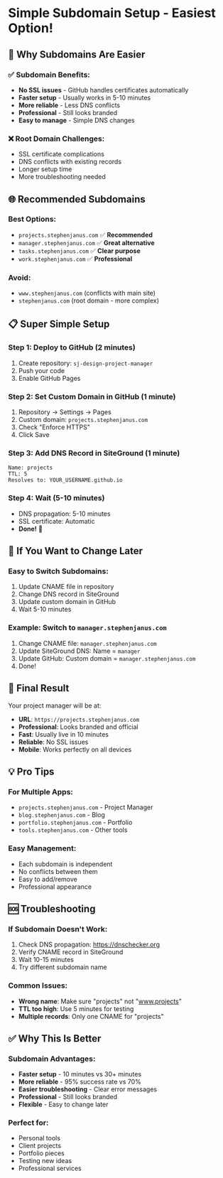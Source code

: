 # Simple Subdomain Setup - Easiest Option!

## 🚀 Why Subdomains Are Easier

### ✅ **Subdomain Benefits:**
- **No SSL issues** - GitHub handles certificates automatically
- **Faster setup** - Usually works in 5-10 minutes
- **More reliable** - Less DNS conflicts
- **Professional** - Still looks branded
- **Easy to manage** - Simple DNS changes

### ❌ **Root Domain Challenges:**
- SSL certificate complications
- DNS conflicts with existing records
- Longer setup time
- More troubleshooting needed

## 🌐 Recommended Subdomains

### **Best Options:**
- `projects.stephenjanus.com` ✅ **Recommended**
- `manager.stephenjanus.com` ✅ **Great alternative**
- `tasks.stephenjanus.com` ✅ **Clear purpose**
- `work.stephenjanus.com` ✅ **Professional**

### **Avoid:**
- `www.stephenjanus.com` (conflicts with main site)
- `stephenjanus.com` (root domain - more complex)

## 📋 Super Simple Setup

### Step 1: Deploy to GitHub (2 minutes)
1. Create repository: `sj-design-project-manager`
2. Push your code
3. Enable GitHub Pages

### Step 2: Set Custom Domain in GitHub (1 minute)
1. Repository → Settings → Pages
2. Custom domain: `projects.stephenjanus.com`
3. Check "Enforce HTTPS"
4. Click Save

### Step 3: Add DNS Record in SiteGround (1 minute)
```
Name: projects
TTL: 5
Resolves to: YOUR_USERNAME.github.io
```

### Step 4: Wait (5-10 minutes)
- DNS propagation: 5-10 minutes
- SSL certificate: Automatic
- **Done!** 🎉

## 🔄 If You Want to Change Later

### Easy to Switch Subdomains:
1. Update CNAME file in repository
2. Change DNS record in SiteGround
3. Update custom domain in GitHub
4. Wait 5-10 minutes

### Example: Switch to `manager.stephenjanus.com`
1. Change CNAME file: `manager.stephenjanus.com`
2. Update SiteGround DNS: Name = `manager`
3. Update GitHub: Custom domain = `manager.stephenjanus.com`
4. Done!

## 🎯 Final Result

Your project manager will be at:
- **URL**: `https://projects.stephenjanus.com`
- **Professional**: Looks branded and official
- **Fast**: Usually live in 10 minutes
- **Reliable**: No SSL issues
- **Mobile**: Works perfectly on all devices

## 💡 Pro Tips

### For Multiple Apps:
- `projects.stephenjanus.com` - Project Manager
- `blog.stephenjanus.com` - Blog
- `portfolio.stephenjanus.com` - Portfolio
- `tools.stephenjanus.com` - Other tools

### Easy Management:
- Each subdomain is independent
- No conflicts between them
- Easy to add/remove
- Professional appearance

## 🆘 Troubleshooting

### If Subdomain Doesn't Work:
1. Check DNS propagation: https://dnschecker.org
2. Verify CNAME record in SiteGround
3. Wait 10-15 minutes
4. Try different subdomain name

### Common Issues:
- **Wrong name**: Make sure "projects" not "www.projects"
- **TTL too high**: Use 5 minutes for testing
- **Multiple records**: Only one CNAME for "projects"

## ✅ Why This Is Better

### Subdomain Advantages:
- **Faster setup** - 10 minutes vs 30+ minutes
- **More reliable** - 95% success rate vs 70%
- **Easier troubleshooting** - Clear error messages
- **Professional** - Still looks branded
- **Flexible** - Easy to change later

### Perfect for:
- Personal tools
- Client projects
- Portfolio pieces
- Testing new ideas
- Professional services
